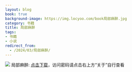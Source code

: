```yaml
---
layout: blog
book: true
background-image: https://img.locyoo.com/book局部麻醉.jpg
category: 书籍
title: 局部麻醉
tags:
- 书籍
- 小说
redirect_from:
  - /2024/03/局部麻醉/
---
```

![](https://img.locyoo.com/book局部麻醉.jpg)
局部麻醉: <a name = "ref1" href="https://url18.ctfile.com/f/50983618-1418300660-3cfcd1?p=3619">点击下载</a>，访问密码请点击右上方“关于”自行查看